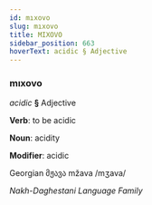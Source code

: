 ```yaml
---
id: mıxovo
slug: mıxovo
title: MIXOVO
sidebar_position: 663
hoverText: acidic § Adjective
---
```


### mıxovo

*acidic* **§** Adjective

**Verb**: to be acidic

**Noun**: acidity

**Modifier**: acidic

Georgian მჟავა mžava /mʒava/

*Nakh-Daghestani Language Family*